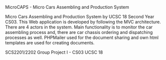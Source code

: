 MicroCAPS - Micro Cars Assembling and Production System

Micro Cars Assembling and Production System by UCSC 18 Second Year CS03. This Web application is developed by following the MVC architecture. There are 4 actors in the system. Main functionality is to monitor the car assembling process and, there are car chassis ordering and dispatching processes as well. PHPMailer used for the document sharing and own html templates are used for creating documents.

SCS2201/2202 Group Project I - CS03 UCSC 18
